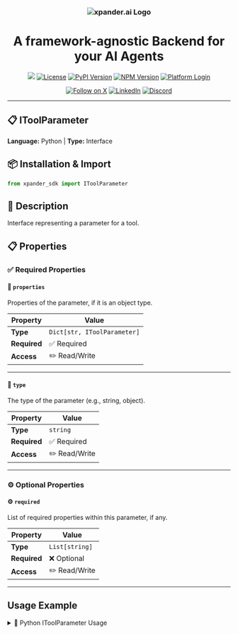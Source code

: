 <h3 align="center">
  <a name="readme-top"></a>
  <picture>
    <source media="(prefers-color-scheme: dark)" srcset="https://assets.xpanderai.io/logo/xpander.ai_dark.png">
    <img
      src="https://assets.xpanderai.io/logo/xpander.ai_light.png"
      style="max-width: 100%; height: auto; width: auto; max-height: 170px;"
      alt="xpander.ai Logo"
    >
  </picture>
</h3>

<div align="center">
  <h1>A framework-agnostic Backend for your AI Agents</h1>

  <a href="https://pepy.tech/projects/xpander-sdk"><img src="https://static.pepy.tech/badge/xpander-sdk/month"></a> 
  <a href="https://github.com/xpander-ai/xpander.ai/blob/main/LICENSE"><img src="https://img.shields.io/github/license/xpander-ai/xpander.ai" alt="License"></a> <a href="https://pypi.org/project/xpander-sdk"><img src="https://img.shields.io/pypi/v/xpander-sdk" alt="PyPI Version"></a> <a href="https://npmjs.com/package/xpander-sdk"><img src="https://img.shields.io/npm/v/xpander-sdk" alt="NPM Version"></a> <a href="https://app.xpander.ai"><img src="https://img.shields.io/badge/platform-login-30a46c" alt="Platform Login"></a>
</div>

<div align="center">
  <p align="center">
<a href="https://x.com/xpander_ai"><img src="https://img.shields.io/badge/Follow%20on%20X-000000?style=for-the-badge&logo=x&logoColor=white" alt="Follow on X" /></a> <a href="https://www.linkedin.com/company/xpander-ai"><img src="https://img.shields.io/badge/Follow%20on%20LinkedIn-0077B5?style=for-the-badge&logo=linkedin&logoColor=white" alt="LinkedIn" /></a> <a href="https://discord.gg/CUcp4WWh5g"><img src="https://img.shields.io/badge/Join%20our%20Discord-5865F2?style=for-the-badge&logo=discord&logoColor=white" alt="Discord" /></a>
  </p>
</div>

---

## 📋 IToolParameter

**Language:** Python | **Type:** Interface

## 📦 Installation & Import

```python
from xpander_sdk import IToolParameter
```

## 📖 Description

Interface representing a parameter for a tool.

## 📋 Properties

### ✅ Required Properties

#### 📝 `properties`

Properties of the parameter, if it is an object type.

| Property | Value |
|----------|-------|
| **Type** | `Dict[str, IToolParameter]` |
| **Required** | ✅ Required |
| **Access** | ✏️ Read/Write |

---

#### 📝 `type`

The type of the parameter (e.g., string, object).

| Property | Value |
|----------|-------|
| **Type** | `string` |
| **Required** | ✅ Required |
| **Access** | ✏️ Read/Write |

---

### ⚙️ Optional Properties

#### ⚙️ `required`

List of required properties within this parameter, if any.

| Property | Value |
|----------|-------|
| **Type** | `List[string]` |
| **Required** | ❌ Optional |
| **Access** | ✏️ Read/Write |

---

## Usage Example

<details>
<summary>🐍 Python IToolParameter Usage</summary>

```python
from xpander_sdk import IToolParameter

# Work with IToolParameter - properties found dynamically
print(f"Tool name: {tool_call.name}")
print(f"Payload: {tool_call.payload}")
```

</details>

